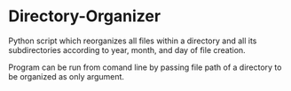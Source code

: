 # Directory-Organizer

Python script which reorganizes all files within a directory and all its subdirectories according to year, month, and day of file creation. 

Program can be run from comand line by passing file path of a directory to be organized as only argument.  

